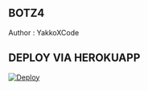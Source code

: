 ## BOTZ4
Author : YakkoXCode
## DEPLOY VIA HEROKUAPP
[![Deploy](https://www.herokucdn.com/deploy/button.svg)](https://heroku.com/deploy?template=https://github.com/YakkoRasZ14/SELFBOTWA)
 
